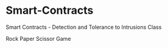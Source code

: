# Smart-Contracts
Smart Contracts - Detection and Tolerance to Intrusions Class

Rock Paper Scissor Game
